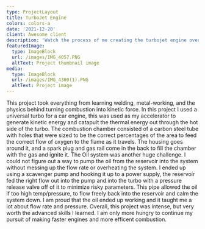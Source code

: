 ```yaml
---
type: ProjectLayout
title: TurboJet Engine
colors: colors-a
date: '2021-12-20'
client: Awesome client
description: 'Watch the process of me creating the turbojet engine over 2025 summer. '
featuredImage:
  type: ImageBlock
  url: /images/IMG_4057.PNG
  altText: Project thumbnail image
media:
  type: ImageBlock
  url: /images/IMG_4300(1).PNG
  altText: Project image
---
```

This project took everything from learning welding, metal-working, and the physics behind turning combustion into kinetic force. In this project I used a universal turbo for a car engine, this was used as my accelerator to generate kinetic energy and catapult the thermal energy out through the hot side of the turbo. The combustion chamber consisted of a carbon steel tube with holes that were sized to be the correct percentages of the area to feed the correct flow of oxygen to the flame as it travels. The housing goes around it, and a spark plug and gas rail come in the back to fill the chamber with the gas and ignite it. The Oil system was another huge challenge. I could not figure out a way to pump the oil from the reservoir into the system without messing up the flow rate or overheating the system. I ended up using a scavenger pump and hooking it up to a power supply, the reservoir fed the right flow out into the pump and into the turbo with a pressure release valve off of it to minimize risky parameters. This pipe allowed the oil if too high temp/pressure, to flow freely back into the reservoir and calm the system down. I am proud that the oil ended up working and it taught me a lot about flow rate and pressure. Overall, this project was intense, but very worth the advanced skills I learned. I am only more hungry to continue my pursuit of making faster engines and more efficent combustion. 
